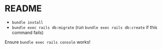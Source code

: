 # README

* `bundle install`
* `bundle exec rails db:migrate` (run `bundle exec rails db:create` if this command fails)

Ensure `bundle exec rails console` works!
